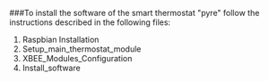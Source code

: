 ###To install the software of the smart thermostat "pyre" follow the instructions described in the following files:
1. Raspbian Installation
2. Setup_main_thermostat_module
3. XBEE_Modules_Configuration
4. Install_software

